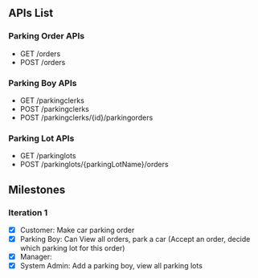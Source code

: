 ## APIs List

### Parking Order APIs
- GET /orders
- POST /orders

### Parking Boy APIs
- GET /parkingclerks
- POST /parkingclerks
- POST /parkingclerks/{id}/parkingorders

### Parking Lot APIs
- GET /parkinglots
- POST /parkinglots/{parkingLotName}/orders


## Milestones

### Iteration 1
- [x] Customer: Make car parking order
- [x] Parking Boy: Can View all orders, park a car (Accept an order, decide which parking lot for this order)
- [x] Manager: 
- [x] System Admin: Add a parking boy, view all parking lots
